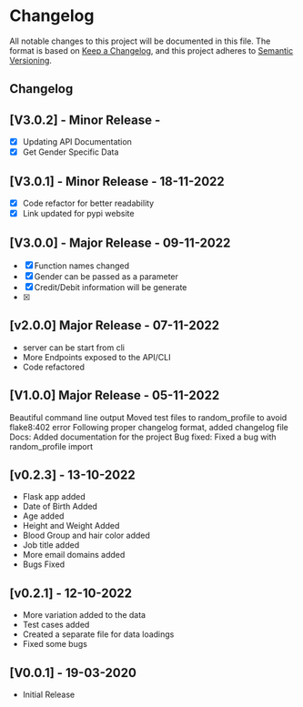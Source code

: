 # Changelog

All notable changes to this project will be documented in this file. The format is based on [Keep a Changelog](https://keepachangelog.com/en/1.0.0/), and this project adheres to [Semantic Versioning](https://semver.org/spec/v2.0.0.html).

## Changelog

## [V3.0.2] - Minor Release - 

- [x] Updating API Documentation
- [x] Get Gender Specific Data 

## [V3.0.1] - Minor Release - 18-11-2022

- [x] Code refactor for better readability
- [x] Link updated for pypi website 
## [V3.0.0] - Major Release - 09-11-2022

- [x] Function names changed
- [x] Gender can be passed as a parameter
- [x] Credit/Debit information will be generate
- [x]    

## [v2.0.0] Major Release - 07-11-2022

- server can be start from cli
- More Endpoints exposed to the API/CLI
- Code refactored

## [V1.0.0] Major Release - 05-11-2022

Beautiful command line output
Moved test files to random_profile to avoid flake8:402 error
Following proper changelog format, added changelog file
Docs: Added documentation for the project
Bug fixed: Fixed a bug with random_profile import

## [v0.2.3] - 13-10-2022

- Flask app added
- Date of Birth Added
- Age added
- Height and Weight Added
- Blood Group and hair color added
- Job title added
- More email domains added
- Bugs Fixed

## [v0.2.1] - 12-10-2022

- More variation added to the data
- Test cases added
- Created a separate file for data loadings
- Fixed some bugs


## [V0.0.1] - 19-03-2020

- Initial Release
